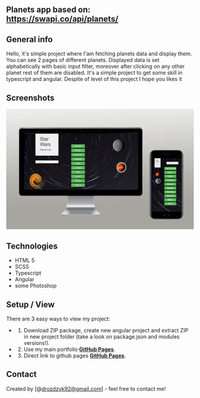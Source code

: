 ## Planets app based on: https://swapi.co/api/planets/
 

## General info
Hello, it's simple project where I'am  fetching planets data and display them. You can see 2 pages of different planets. Displayed data is set alphabetically with basic input filter, moreover after clicking on any other planet rest of them are disabled. It's a simple project to get some skill in typescript and angular. Despite of level of this project I hope you likes it

## Screenshots
![Main screen](./src/assets/images/rwd.png)

## Technologies
* HTML 5
* SCSS
* Typescript
* Angular
* some Photoshop

## Setup / View
There are 3 easy ways to view my project:
* 1. Download ZIP package, create new angular project and extract ZIP in new project folder (take a look on package.json and modules versions!).
* 2. Use my main portfolio [**GitHub Pages**](https://drozdzyk667.github.io/portfolio_main/).
* 3. Direct link to github pages [**GitHub Pages**](https://drozdzyk667.github.io/AngularPlanets/).

## Contact
Created by [@drozdzyk92@gmail.com] - feel free to contact me!
